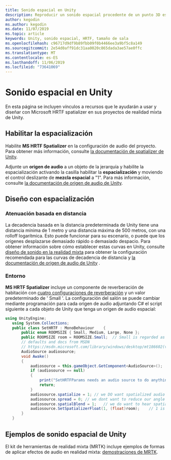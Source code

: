 ```yaml
---
title: Sonido espacial en Unity
description: Reproducir un sonido espacial procedente de un punto 3D específico dentro de la escena de Unity.
author: kegodin
ms.author: kegodin
ms.date: 11/07/2019
ms.topic: article
keywords: Unity, sonido espacial, HRTF, tamaño de sala
ms.openlocfilehash: c96717d9df9b89fbb09f0b4466ee3a9bf5c8a149
ms.sourcegitcommit: 2e54d0aff91dc31aa0020c865dada3ae57ae0ffc
ms.translationtype: MT
ms.contentlocale: es-ES
ms.lasthandoff: 11/06/2019
ms.locfileid: "73641069"
---
```

# <a name="spatial-sound-in-unity"></a>Sonido espacial en Unity

En esta página se incluyen vínculos a recursos que le ayudarán a usar y diseñar con Microsoft HRTF spatializer en sus proyectos de realidad mixta de Unity.

## <a name="enable-spatialization"></a>Habilitar la espacialización

Habilite **MS HRTF Spatializer** en la configuración de audio del proyecto. Para obtener más información, consulte [la documentación de spatializer de Unity](https://docs.unity3d.com/Manual/VRAudioSpatializer.html). 

Adjunte un **origen de audio** a un objeto de la jerarquía y habilite la espacialización activando la casilla habilitar la **espacialización** y moviendo el control deslizante de **mezcla espacial** a "1". Para más información, consulte [la documentación de origen de audio de Unity](https://docs.unity3d.com/2019.3/Documentation/Manual/class-AudioSource.html). 

## <a name="design-with-spatialization"></a>Diseño con espacialización

### <a name="distance-based-attenuation"></a>Atenuación basada en distancia
La decadencia basada en la distancia predeterminada de Unity tiene una distancia mínima de 1 metro y una distancia máxima de 500 metros, con una rolloff logarítmica. Esto puede funcionar para su escenario, o puede que los orígenes desplazarse demasiado rápido o demasiado despacio. Para obtener información sobre cómo establecer estas curvas en Unity, consulte [diseño de sonido en la realidad mixta](spatial-sound-design.md) para obtener la configuración recomendada para las curvas de decadencia de distancia y [la documentación de origen de audio de Unity](https://docs.unity3d.com/2019.3/Documentation/Manual/class-AudioSource.html) .

### <a name="environment"></a>Entorno
**MS HRTF Spatializer** incluye un componente de reverberación de habitación con [cuatro configuraciones de reverberación](https://docs.microsoft.com/windows/win32/api/hrtfapoapi/ne-hrtfapoapi-hrtfenvironment) y un valor predeterminado de ' Small '. La configuración del salón se puede cambiar mediante programación para cada origen de audio adjuntando C# el script siguiente a cada objeto de Unity que tenga un origen de audio espacial:

```cs
using UnityEngine;
   using System.Collections;
   public class SetHRTF : MonoBehaviour    {
       public enum ROOMSIZE { Small, Medium, Large, None };
       public ROOMSIZE room = ROOMSIZE.Small;  // Small is regarded as the "most average"
       // defaults and docs from MSDN
       // https://msdn.microsoft.com/library/windows/desktop/mt186602(v=vs.85).aspx
       AudioSource audiosource;
       void Awake()
       {
           audiosource = this.gameObject.GetComponent<AudioSource>();
           if (audiosource == null)
           {
               print("SetHRTFParams needs an audio source to do anything.");
               return;
           }
           audiosource.spatialize = 1; // we DO want spatialized audio
           audiosource.spread = 0; // we dont want to reduce our angle of hearing
           audiosource.spatialBlend = 1;   // we do want to hear spatialized audio
           audiosource.SetSpatializerFloat(1, (float)room);    // 1 is the roomsize param
       }
   }
```

## <a name="unity-spatial-sound-examples"></a>Ejemplos de sonido espacial de Unity
El kit de herramientas de realidad mixta (MRTK) incluye ejemplos de formas de aplicar efectos de audio en realidad mixta: [demostraciones de MRTK](https://github.com/microsoft/MixedRealityToolkit-Unity/tree/mrtk_release/Assets/MixedRealityToolkit.Examples/Demos/Audio).

